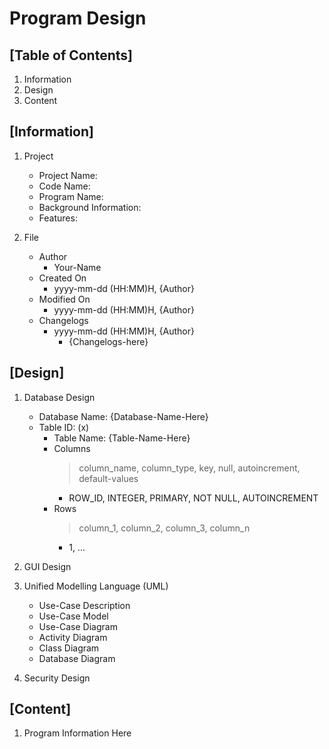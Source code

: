 # Program Design

## [Table of Contents]

1. Information
2. Design
3. Content

## [Information]

1. Project

   - Project Name:
   - Code Name:
   - Program Name:
   - Background Information:
   - Features:

2. File

   - Author
     - Your-Name
   - Created On
     - yyyy-mm-dd (HH:MM)H, {Author}
   - Modified On
     - yyyy-mm-dd (HH:MM)H, {Author}
   - Changelogs
     - yyyy-mm-dd (HH:MM)H, {Author}
       - {Changelogs-here}

## [Design]

1. Database Design
  
   - Database Name: {Database-Name-Here}
   - Table ID: (x)
     - Table Name: {Table-Name-Here}
     - Columns
        > column_name, column_type, key, null, autoincrement, default-values
        - ROW_ID, INTEGER, PRIMARY, NOT NULL, AUTOINCREMENT
     - Rows
        > column_1, column_2, column_3, column_n
        - 1, ...

2. GUI Design

3. Unified Modelling Language (UML)

   - Use-Case Description
   - Use-Case Model
   - Use-Case Diagram
   - Activity Diagram
   - Class Diagram
   - Database Diagram

4. Security Design

## [Content]

1. Program Information Here
